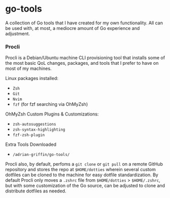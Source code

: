 # go-tools

A collection of Go tools that I have created for my own functionality. All can be used with, at most, a mediocre amount of Go experience and adjustment.

### Procli

Procli is a Debian/Ubuntu machine CLI provisioning tool that installs some of the most basic QoL changes, packages, and tools that I prefer to have on most of my machines. 

Linux packages installed:
- `Zsh`
- `Git`
- `Nvim`
- `fzf` (for fzf searching via OhMyZsh)

OhMyZsh Custom Plugins & Customizations:
- `zsh-autosuggestions`
- `zsh-syntax-highlighting`
- `fzf-zsh-plugin`

Extra Tools Downloaded

- `/adrian-griffin/go-tools/`

Procli also, by default, perfoms a `git clone` or `git pull` on a remote GitHub repository and stores the repo at `$HOME/dotties` wherein several custom dotfiles can be cloned to the machine for easy dotfile standardization. By default Procli only moves a `.zshrc` file from `$HOME/dotties` > `$HOME/.zshrc`, but with some customization of the Go source, can be adjusted to clone and distribute dotfiles as needed.
